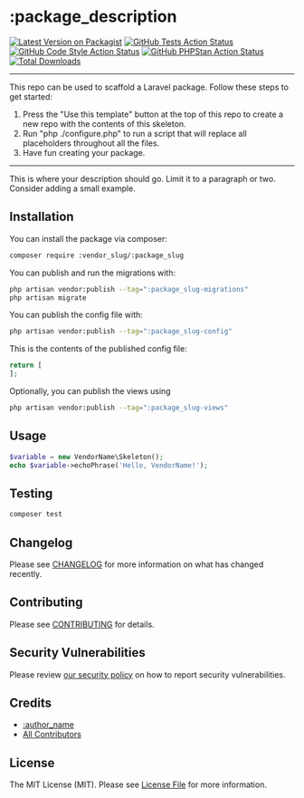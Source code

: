 # :package_description

[![Latest Version on Packagist](https://img.shields.io/packagist/v/:vendor_slug/:package_slug.svg?style=flat-square)](https://packagist.org/packages/:vendor_slug/:package_slug)
[![GitHub Tests Action Status](https://img.shields.io/github/actions/workflow/status/:vendor_slug/:package_slug/run-tests.yml?branch=main&label=tests&style=flat-square)](https://github.com/:vendor_slug/:package_slug/actions?query=workflow%3Arun-tests+branch%3Amain)
[![GitHub Code Style Action Status](https://img.shields.io/github/actions/workflow/status/:vendor_slug/:package_slug/fix-php-code-style-issues.yml?branch=main&label=code%20style&style=flat-square)](https://github.com/:vendor_slug/:package_slug/actions?query=workflow%3A"Fix+PHP+code+style+issues"+branch%3Amain)
[![GitHub PHPStan Action Status](https://img.shields.io/github/actions/workflow/status/:vendor_slug/:package_slug/phpstan.yml?branch=main&label=phpstan)](https://github.com/:vendor_slug/:package_slug/actions?query=workflow%3APHPStan+branch%3Amain)
[![Total Downloads](https://img.shields.io/packagist/dt/:vendor_slug/:package_slug.svg?style=flat-square)](https://packagist.org/packages/:vendor_slug/:package_slug)
<!--delete-->
---
This repo can be used to scaffold a Laravel package. Follow these steps to get started:

1. Press the "Use this template" button at the top of this repo to create a new repo with the contents of this skeleton.
2. Run "php ./configure.php" to run a script that will replace all placeholders throughout all the files.
3. Have fun creating your package.
---
<!--/delete-->
This is where your description should go. Limit it to a paragraph or two. Consider adding a small example.

## Installation

You can install the package via composer:

```bash
composer require :vendor_slug/:package_slug
```

You can publish and run the migrations with:

```bash
php artisan vendor:publish --tag=":package_slug-migrations"
php artisan migrate
```

You can publish the config file with:

```bash
php artisan vendor:publish --tag=":package_slug-config"
```

This is the contents of the published config file:

```php
return [
];
```

Optionally, you can publish the views using

```bash
php artisan vendor:publish --tag=":package_slug-views"
```

## Usage

```php
$variable = new VendorName\Skeleton();
echo $variable->echoPhrase('Hello, VendorName!');
```

## Testing

```bash
composer test
```

## Changelog

Please see [CHANGELOG](CHANGELOG.md) for more information on what has changed recently.

## Contributing

Please see [CONTRIBUTING](.github/CONTRIBUTING.md) for details.

## Security Vulnerabilities

Please review [our security policy](../../security/policy) on how to report security vulnerabilities.

## Credits

- [:author_name](https://github.com/:author_username)
- [All Contributors](../../contributors)

## License

The MIT License (MIT). Please see [License File](LICENSE.md) for more information.
